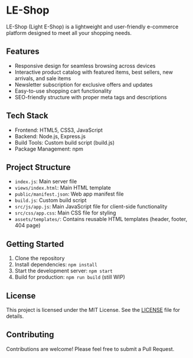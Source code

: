 # LE-Shop

LE-Shop (Light E-Shop) is a lightweight and user-friendly e-commerce platform designed to meet all your shopping needs.

## Features

- Responsive design for seamless browsing across devices
- Interactive product catalog with featured items, best sellers, new arrivals, and sale items
- Newsletter subscription for exclusive offers and updates
- Easy-to-use shopping cart functionality
- SEO-friendly structure with proper meta tags and descriptions

## Tech Stack

- Frontend: HTML5, CSS3, JavaScript
- Backend: Node.js, Express.js
- Build Tools: Custom build script (build.js)
- Package Management: npm

## Project Structure

- `index.js`: Main server file
- `views/index.html`: Main HTML template
- `public/manifest.json`: Web app manifest file
- `build.js`: Custom build script
- `src/js/app.js`: Main JavaScript file for client-side functionality
- `src/css/app.css`: Main CSS file for styling
- `assets/templates/`: Contains reusable HTML templates (header, footer, 404 page)

## Getting Started

1. Clone the repository
2. Install dependencies: `npm install`
3. Start the development server: `npm start`
4. Build for production: `npm run build` (still WIP)

## License

This project is licensed under the MIT License. See the [LICENSE](LICENSE) file for details.

## Contributing

Contributions are welcome! Please feel free to submit a Pull Request.
